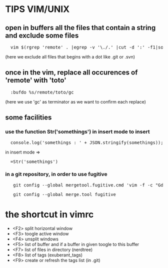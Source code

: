 # TIPS VIM/UNIX

## open in buffers all the files that contain a string and exclude some files

<pre>
  vim $(rgrep 'remote' . |egrep -v '\./.' |cut -d ':' -f1|sort -u)
</pre>

(here we exclude all files that begins with a dot like .git or .svn)

## once in the vim, replace all occurences of 'remote' with 'toto'

<pre>
  :bufdo %s/remote/toto/gc
</pre>

(here we use 'gc' as terminator as we want to confirm each replace)

## some facilities

### use the function Str('somethings') in insert mode to insert

<pre>
  console.log('somethings : ' + JSON.stringify(somethings));
</pre>

in insert mode => 

<pre>
  <c-R>=Str('somethings')<enter>
</pre>

### in a git repository, in order to use fugitive  

<pre>
   git config --global mergetool.fugitive.cmd 'vim -f -c "Gdiff" "$MERGED"'
</pre>

<pre>
   git config --global merge.tool fugitive
</pre>

# the shortcut in vimrc

* \<F2> split horizontal window
* \<F3> toogle active window
* \<F4> unsplit windows
* \<F5> list of buffer and if a buffer in given toogle to this buffer
* \<F7> list of files in directory (nerdtree)
* \<F8> list of tags (exuberant_tags)
* \<F9> create or refresh the tags list (in .git)
